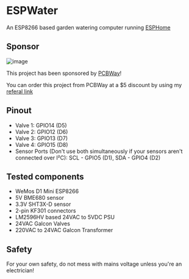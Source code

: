 # ESPWater
An ESP8266 based garden watering computer running [ESPHome](https://esphome.io)

## Sponsor
![image](https://user-images.githubusercontent.com/13995143/184159660-3a476f93-58ee-4487-b305-6b044c7b1c4e.png)

This project has been sponsored by [PCBWay](https://www.pcbway.com/)!

You can order this project from PCBWay at a $5 discount by using my [referal link](https://www.pcbway.com/setinvite.aspx?inviteid=590728)

## Pinout
- Valve 1: GPIO14 (D5)
- Valve 2: GPIO12 (D6)
- Valve 3: GPIO13 (D7)
- Valve 4: GPIO15 (D8)
- Sensor Ports (Don't use both simultaneously if your sensors aren't connected over I²C): SCL - GPIO5 (D1), SDA - GPIO4 (D2)

## Tested components
- WeMos D1 Mini ESP8266
- 5V BME680 sensor
- 3.3V SHT3X-D sensor
- 2-pin KF301 connectors
- LM2596HV based 24VAC to 5VDC PSU
- 24VAC Galcon Valves
- 220VAC to 24VAC Galcon Transformer

## Safety
For your own safety, do not mess with mains voltage unless you're an electrician!
